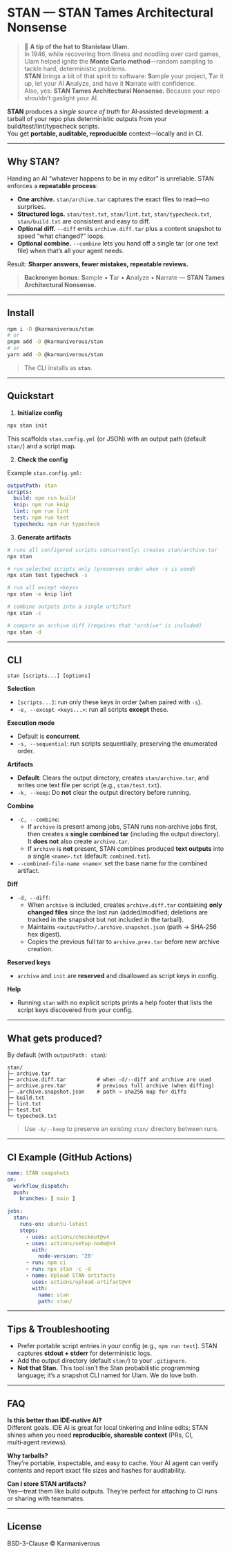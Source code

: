 # STAN — STAN Tames Architectural Nonsense

> 🎲 **A tip of the hat to Stanisław Ulam.**  
> In 1946, while recovering from illness and noodling over card games, Ulam helped ignite the **Monte Carlo method**—random sampling to tackle hard, deterministic problems.  
> **STAN** brings a bit of that spirit to software: **S**ample your project, **T**ar it up, let your AI **A**nalyze, and have it **N**arrate with confidence.  
> Also, yes: **STAN Tames Architectural Nonsense.** Because your repo shouldn’t gaslight your AI.

**STAN** produces a *single source of truth* for AI‑assisted development: a tarball of your repo plus deterministic outputs from your build/test/lint/typecheck scripts.  
You get **portable, auditable, reproducible** context—locally and in CI.

---

## Why STAN?

Handing an AI “whatever happens to be in my editor” is unreliable. STAN enforces a **repeatable process**:

- **One archive.** `stan/archive.tar` captures the exact files to read—no surprises.
- **Structured logs.** `stan/test.txt`, `stan/lint.txt`, `stan/typecheck.txt`, `stan/build.txt` are consistent and easy to diff.
- **Optional diff.** `--diff` emits `archive.diff.tar` plus a content snapshot to speed “what changed?” loops.
- **Optional combine.** `--combine` lets you hand off a single tar (or one text file) when that’s all your agent needs.

Result: **Sharper answers, fewer mistakes, repeatable reviews.**

> **Backronym bonus:** **S**ample • **T**ar • **A**nalyze • **N**arrate — **STAN Tames Architectural Nonsense.**

---

## Install

```bash
npm i -D @karmaniverous/stan
# or
pnpm add -D @karmaniverous/stan
# or
yarn add -D @karmaniverous/stan
```

> The CLI installs as **`stan`**.

---

## Quickstart

1) **Initialize config**

```bash
npx stan init
```

This scaffolds `stan.config.yml` (or JSON) with an output path (default `stan/`) and a script map.

2) **Check the config**

Example `stan.config.yml`:

```yaml
outputPath: stan
scripts:
  build: npm run build
  knip: npm run knip
  lint: npm run lint
  test: npm run test
  typecheck: npm run typecheck
```

3) **Generate artifacts**

```bash
# runs all configured scripts concurrently; creates stan/archive.tar
npx stan

# run selected scripts only (preserves order when -s is used)
npx stan test typecheck -s

# run all except <keys>
npx stan -e knip lint

# combine outputs into a single artifact
npx stan -c

# compute an archive diff (requires that "archive" is included)
npx stan -d
```

---

## CLI

```
stan [scripts...] [options]
```

**Selection**
- `[scripts...]`: run only these keys in order (when paired with `-s`).
- `-e, --except <keys...>`: run all scripts **except** these.

**Execution mode**
- Default is **concurrent**.
- `-s, --sequential`: run scripts sequentially, preserving the enumerated order.

**Artifacts**
- **Default**: Clears the output directory, creates `stan/archive.tar`, and writes one text file per script (e.g., `stan/test.txt`).
- `-k, --keep`: Do **not** clear the output directory before running.

**Combine**
- `-c, --combine`:
  - If `archive` is present among jobs, STAN runs non‑archive jobs first, then creates a **single combined tar** (including the output directory). It **does not** also create `archive.tar`.
  - If `archive` is **not** present, STAN combines produced **text outputs** into a single `<name>.txt` (default: `combined.txt`).
- `--combined-file-name <name>`: set the base name for the combined artifact.

**Diff**
- `-d, --diff`:
  - When `archive` is included, creates `archive.diff.tar` containing **only changed files** since the last run (added/modified; deletions are tracked in the snapshot but not included in the tarball).
  - Maintains `<outputPath>/.archive.snapshot.json` (path → SHA‑256 hex digest).
  - Copies the previous full tar to `archive.prev.tar` before new archive creation.

**Reserved keys**
- `archive` and `init` are **reserved** and disallowed as script keys in config.

**Help**
- Running `stan` with no explicit scripts prints a help footer that lists the script keys discovered from your config.

---

## What gets produced?

By default (with `outputPath: stan`):

```
stan/
├─ archive.tar
├─ archive.diff.tar          # when -d/--diff and archive are used
├─ archive.prev.tar          # previous full archive (when diffing)
├─ .archive.snapshot.json    # path → sha256 map for diffs
├─ build.txt
├─ lint.txt
├─ test.txt
└─ typecheck.txt
```

> Use `-k/--keep` to preserve an existing `stan/` directory between runs.

---

## CI Example (GitHub Actions)

```yaml
name: STAN snapshots
on:
  workflow_dispatch:
  push:
    branches: [ main ]

jobs:
  stan:
    runs-on: ubuntu-latest
    steps:
      - uses: actions/checkout@v4
      - uses: actions/setup-node@v4
        with:
          node-version: '20'
      - run: npm ci
      - run: npx stan -c -d
      - name: Upload STAN artifacts
        uses: actions/upload-artifact@v4
        with:
          name: stan
          path: stan/
```

---

## Tips & Troubleshooting

- Prefer portable script entries in your config (e.g., `npm run test`). STAN captures **stdout + stderr** for deterministic logs.
- Add the output directory (default `stan/`) to your `.gitignore`.
- **Not that Stan.** This tool isn’t the Stan probabilistic programming language; it’s a snapshot CLI named for Ulam. We do love both.

---

## FAQ

**Is this better than IDE‑native AI?**  
Different goals. IDE AI is great for local tinkering and inline edits; STAN shines when you need **reproducible, shareable context** (PRs, CI, multi‑agent reviews).

**Why tarballs?**  
They’re portable, inspectable, and easy to cache. Your AI agent can verify contents and report exact file sizes and hashes for auditability.

**Can I store STAN artifacts?**  
Yes—treat them like build outputs. They’re perfect for attaching to CI runs or sharing with teammates.

---

## License

BSD-3-Clause © Karmaniverous
